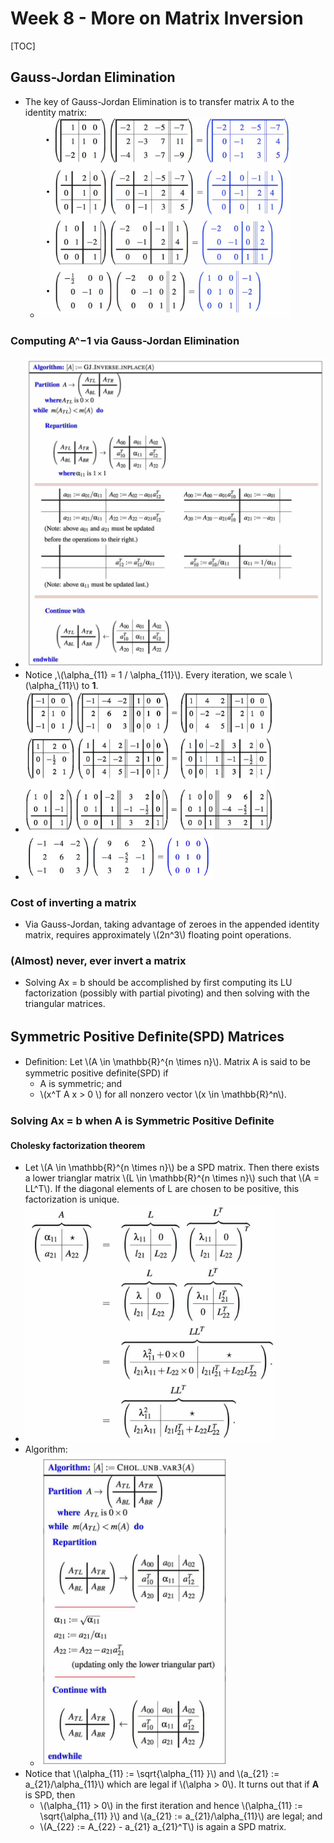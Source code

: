 # Week 8 - More on Matrix Inversion

[TOC]

## Gauss-Jordan Elimination

* The key of Gauss-Jordan Elimination is to transfer matrix A to the identity matrix:
    * <img src="media/15235069828193.jpg" width=400 />

### Computing A^−1 via Gauss-Jordan Elimination

* <img src="media/15235069828192.jpg" width=600 />
* Notice ,\\(\alpha_{11} = 1 / \alpha_{11}\\). Every iteration, we scale \\(\alpha_{11}\\) to **1**.
* <img src="media/15235069828194.jpg" width=400 />
* <img src="media/15235209660728.jpg" width=300 />

### Cost of inverting a matrix

* Via Gauss-Jordan, taking advantage of zeroes in the appended identity matrix, requires approximately \\(2n^3\\) floating point operations.

### (Almost) never, ever invert a matrix

* Solving Ax = b should be accomplished by first computing its LU factorization (possibly with partial pivoting) and then solving with the triangular matrices.


## Symmetric Positive Deﬁnite(SPD) Matrices

* Deﬁnition: Let \\(A \in \mathbb{R}^{n \times n}\\). Matrix A is said to be symmetric positive definite(SPD) if
    * A is symmetric; and
    * \\(x^T A x > 0 \\) for all nonzero vector \\(x \in \mathbb{R}^n\\).

### Solving Ax = b when A is Symmetric Positive Deﬁnite

#### Cholesky factorization theorem

* Let \\(A \in \mathbb{R}^{n \times n}\\) be a SPD matrix. Then there exists a lower trianglar matrix \\(L \in \mathbb{R}^{n \times n}\\) such that \\(A = LL^T\\). If the diagonal elements of L are chosen to be positive, this factorization is unique.
* <img src="media/15235262730253.jpg" width=400 />
* Algorithm:
    * <img src="media/15235263481224.jpg" width=300 />
* Notice that \\(\alpha_{11} := \sqrt{\alpha_{11} }\\) and \\(a_{21} := a_{21}/\alpha_{11}\\) which are legal if \\(\alpha > 0\\). It turns out that if **A** is SPD, then
    * \\(\alpha_{11} > 0\\) in the first iteration and hence \\(\alpha_{11} := \sqrt{\alpha_{11} }\\) and \\(a_{21} := a_{21}/\alpha_{11}\\) are legal; and
    * \\(A_{22} := A_{22} - a_{21} a_{21}^T\\) is again a SPD matrix. 


